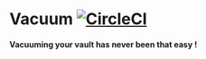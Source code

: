 # Vacuum [![CircleCI](https://circleci.com/gh/Dayde/vacuum.svg?style=svg)](https://circleci.com/gh/Dayde/vacuum)

#### Vacuuming your vault has never been that easy !
